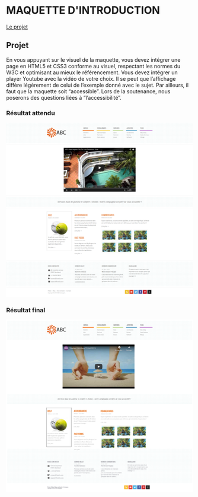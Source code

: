 # MAQUETTE D'INTRODUCTION

[Le projet](http://maquette_introduction.sekhmset.me/)

## Projet

En vous appuyant sur le visuel de la maquette, vous devez intégrer une page en HTML5 et CSS3 conforme
au visuel, respectant les normes du W3C et optimisant au mieux le référencement.
Vous devez intégrer un player Youtube avec la vidéo de votre choix. Il se peut que l’affichage diffère légèrement de celui de l’exemple donné avec le sujet.
Par ailleurs, il faut que la maquette soit “accessible”. Lors de la soutenance, nous poserons des questions
liées à “l’accessibilité”.

### Résultat attendu

![Résultat attendu ](maquette_introduction/assets/maquette_introduction-exemple.png)

### Résultat final

![Mon résultat](./.github/preview/rendu.png)


